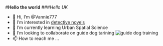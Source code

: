 #**Hello the world**
###_Hello UK_
- 👋 Hi, I’m @Vannie777
- 👀 I’m interested in [detective novels](https://www.britannica.com/topic/Sherlock-Holmes)
- 🌱 I’m currently learning Urban Spatial Science
- 💞️ I’m looking to collaborate on guide dog tarining
  ![guide dog training](https://images2.minutemediacdn.com/image/upload/c_crop,h_2788,w_4960,x_0,y_255/v1554918537/shape/mentalfloss/istock-488657289.jpg?itok=v8DBMLwJ)
- 📫 How to reach me ...

<!---
Vannie777/Vannie777 is a ✨ special ✨ repository because its `README.md` (this file) appears on your GitHub profile.
You can click the Preview link to take a look at your changes.
--->
